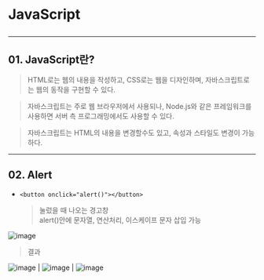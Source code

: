 # JavaScript <hr>

## 01. JavaScript란? <br>

> HTML로는 웹의 내용을 작성하고, CSS로는 웹을 디자인하며, 자바스크립트로는 웹의 동작을 구현할 수 있다. <br>

> 자바스크립트는 주로 웹 브라우저에서 사용되나, Node.js와 같은 프레임워크를 사용하면 서버 측 프로그래밍에서도 사용할 수 있다. <br>

> 자바스크립트는 HTML의 내용을 변경할수도 있고, 속성과 스타일도 변경이 가능하다.

<hr>

## 02. Alert <br>

* ``` <button onclick="alert()"></button> ``` <br>

  > 눌렀을 때 나오는 경고창 <br>
	> alert()안에 문자열, 연산처리, 이스케이프 문자 삽입 가능 <br>

 ![image](https://github.com/jiyoung79/StudyFiles/assets/155033243/e8e52f61-7c9d-4cb9-91a5-8971cbd67dd7)

 > 결과

![image](https://github.com/jiyoung79/StudyFiles/assets/155033243/6b25c0a8-ad06-4926-9e16-0204a2631f84) |
![image](https://github.com/jiyoung79/StudyFiles/assets/155033243/0ce69600-0756-4046-99fd-4c49e4ec795c) |
![image](https://github.com/jiyoung79/StudyFiles/assets/155033243/2dc7807e-118f-4ad2-9ced-dca0262cbdbd)





